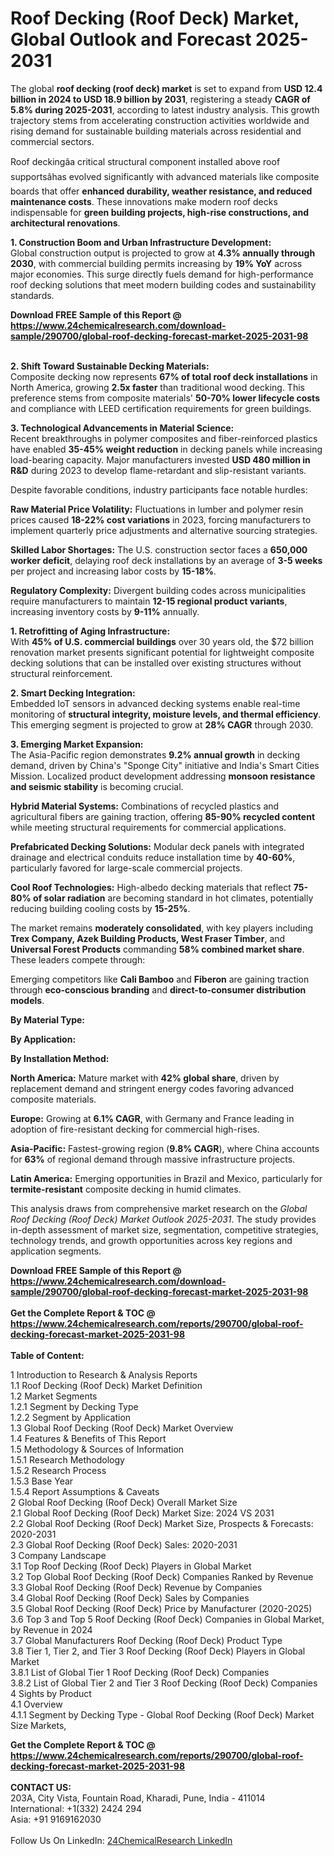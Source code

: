 <h1>Roof Decking (Roof Deck) Market, Global Outlook and Forecast 2025-2031</h1><p>The global <strong>roof decking (roof deck) market</strong> is set to expand from <strong>USD 12.4 billion in 2024 to USD 18.9 billion by 2031</strong>, registering a steady <strong>CAGR of 5.8% during 2025-2031</strong>, according to latest industry analysis. This growth trajectory stems from accelerating construction activities worldwide and rising demand for sustainable building materials across residential and commercial sectors.</p><p>Roof deckingâa critical structural component installed above roof supportsâhas evolved significantly with advanced materials like composite boards that offer <strong>enhanced durability, weather resistance, and reduced maintenance costs</strong>. These innovations make modern roof decks indispensable for <strong>green building projects, high-rise constructions, and architectural renovations</strong>.</p><p><strong>1. Construction Boom and Urban Infrastructure Development:</strong><br>
Global construction output is projected to grow at <strong>4.3% annually through 2030</strong>, with commercial building permits increasing by <strong>19% YoY</strong> across major economies. This surge directly fuels demand for high-performance roof decking solutions that meet modern building codes and sustainability standards.</p><div><b>Download FREE Sample of this Report @ 
            <a href="https://www.24chemicalresearch.com/download-sample/290700/global-roof-decking-forecast-market-2025-2031-98">
            https://www.24chemicalresearch.com/download-sample/290700/global-roof-decking-forecast-market-2025-2031-98</a></b></div><br><p><strong>2. Shift Toward Sustainable Decking Materials:</strong><br>
Composite decking now represents <strong>67% of total roof deck installations</strong> in North America, growing <strong>2.5x faster</strong> than traditional wood decking. This preference stems from composite materials' <strong>50-70% lower lifecycle costs</strong> and compliance with LEED certification requirements for green buildings.</p><p><strong>3. Technological Advancements in Material Science:</strong><br>
Recent breakthroughs in polymer composites and fiber-reinforced plastics have enabled <strong>35-45% weight reduction</strong> in decking panels while increasing load-bearing capacity. Major manufacturers invested <strong>USD 480 million in R&amp;D</strong> during 2023 to develop flame-retardant and slip-resistant variants.</p><p>Despite favorable conditions, industry participants face notable hurdles:</p><p><strong>Raw Material Price Volatility:</strong> Fluctuations in lumber and polymer resin prices caused <strong>18-22% cost variations</strong> in 2023, forcing manufacturers to implement quarterly price adjustments and alternative sourcing strategies.</p><p><strong>Skilled Labor Shortages:</strong> The U.S. construction sector faces a <strong>650,000 worker deficit</strong>, delaying roof deck installations by an average of <strong>3-5 weeks</strong> per project and increasing labor costs by <strong>15-18%</strong>.</p><p><strong>Regulatory Complexity:</strong> Divergent building codes across municipalities require manufacturers to maintain <strong>12-15 regional product variants</strong>, increasing inventory costs by <strong>9-11%</strong> annually.</p><p><strong>1. Retrofitting of Aging Infrastructure:</strong><br>
With <strong>45% of U.S. commercial buildings</strong> over 30 years old, the $72 billion renovation market presents significant potential for lightweight composite decking solutions that can be installed over existing structures without structural reinforcement.</p><p><strong>2. Smart Decking Integration:</strong><br>
Embedded IoT sensors in advanced decking systems enable real-time monitoring of <strong>structural integrity, moisture levels, and thermal efficiency</strong>. This emerging segment is projected to grow at <strong>28% CAGR</strong> through 2030.</p><p><strong>3. Emerging Market Expansion:</strong><br>
The Asia-Pacific region demonstrates <strong>9.2% annual growth</strong> in decking demand, driven by China's "Sponge City" initiative and India's Smart Cities Mission. Localized product development addressing <strong>monsoon resistance and seismic stability</strong> is becoming crucial.</p><p><strong>Hybrid Material Systems:</strong> Combinations of recycled plastics and agricultural fibers are gaining traction, offering <strong>85-90% recycled content</strong> while meeting structural requirements for commercial applications.</p><p><strong>Prefabricated Decking Solutions:</strong> Modular deck panels with integrated drainage and electrical conduits reduce installation time by <strong>40-60%</strong>, particularly favored for large-scale commercial projects.</p><p><strong>Cool Roof Technologies:</strong> High-albedo decking materials that reflect <strong>75-80% of solar radiation</strong> are becoming standard in hot climates, potentially reducing building cooling costs by <strong>15-25%</strong>.</p><p>The market remains <strong>moderately consolidated</strong>, with key players including <strong>Trex Company, Azek Building Products, West Fraser Timber</strong>, and <strong>Universal Forest Products</strong> commanding <strong>58% combined market share</strong>. These leaders compete through:</p><p>Emerging competitors like <strong>Cali Bamboo</strong> and <strong>Fiberon</strong> are gaining traction through <strong>eco-conscious branding</strong> and <strong>direct-to-consumer distribution models</strong>.</p><p><strong>By Material Type:</strong></p><p><strong>By Application:</strong></p><p><strong>By Installation Method:</strong></p><p><strong>North America:</strong> Mature market with <strong>42% global share</strong>, driven by replacement demand and stringent energy codes favoring advanced composite materials.</p><p><strong>Europe:</strong> Growing at <strong>6.1% CAGR</strong>, with Germany and France leading in adoption of fire-resistant decking for commercial high-rises.</p><p><strong>Asia-Pacific:</strong> Fastest-growing region (<strong>9.8% CAGR</strong>), where China accounts for <strong>63%</strong> of regional demand through massive infrastructure projects.</p><p><strong>Latin America:</strong> Emerging opportunities in Brazil and Mexico, particularly for <strong>termite-resistant</strong> composite decking in humid climates.</p><p>This analysis draws from comprehensive market research on the <em>Global Roof Decking (Roof Deck) Market Outlook 2025-2031</em>. The study provides in-depth assessment of market size, segmentation, competitive strategies, technology trends, and growth opportunities across key regions and application segments.</p><div><b>Download FREE Sample of this Report @ 
            <a href="https://www.24chemicalresearch.com/download-sample/290700/global-roof-decking-forecast-market-2025-2031-98">
            https://www.24chemicalresearch.com/download-sample/290700/global-roof-decking-forecast-market-2025-2031-98</a></b></div><br><div><b>Get the Complete Report & TOC @ 
            <a href="https://www.24chemicalresearch.com/reports/290700/global-roof-decking-forecast-market-2025-2031-98">
            https://www.24chemicalresearch.com/reports/290700/global-roof-decking-forecast-market-2025-2031-98</a></b></div><br>
            <b>Table of Content:</b><p>1 Introduction to Research & Analysis Reports<br />
 1.1 Roof Decking (Roof Deck) Market Definition<br />
 1.2 Market Segments<br />
 1.2.1 Segment by Decking Type<br />
 1.2.2 Segment by Application<br />
 1.3 Global Roof Decking (Roof Deck) Market Overview<br />
 1.4 Features & Benefits of This Report<br />
 1.5 Methodology & Sources of Information<br />
 1.5.1 Research Methodology<br />
 1.5.2 Research Process<br />
 1.5.3 Base Year<br />
 1.5.4 Report Assumptions & Caveats<br />
2 Global Roof Decking (Roof Deck) Overall Market Size<br />
 2.1 Global Roof Decking (Roof Deck) Market Size: 2024 VS 2031<br />
 2.2 Global Roof Decking (Roof Deck) Market Size, Prospects & Forecasts: 2020-2031<br />
 2.3 Global Roof Decking (Roof Deck) Sales: 2020-2031<br />
3 Company Landscape<br />
 3.1 Top Roof Decking (Roof Deck) Players in Global Market<br />
 3.2 Top Global Roof Decking (Roof Deck) Companies Ranked by Revenue<br />
 3.3 Global Roof Decking (Roof Deck) Revenue by Companies<br />
 3.4 Global Roof Decking (Roof Deck) Sales by Companies<br />
 3.5 Global Roof Decking (Roof Deck) Price by Manufacturer (2020-2025)<br />
 3.6 Top 3 and Top 5 Roof Decking (Roof Deck) Companies in Global Market, by Revenue in 2024<br />
 3.7 Global Manufacturers Roof Decking (Roof Deck) Product Type<br />
 3.8 Tier 1, Tier 2, and Tier 3 Roof Decking (Roof Deck) Players in Global Market<br />
 3.8.1 List of Global Tier 1 Roof Decking (Roof Deck) Companies<br />
 3.8.2 List of Global Tier 2 and Tier 3 Roof Decking (Roof Deck) Companies<br />
4 Sights by Product<br />
 4.1 Overview<br />
 4.1.1 Segment by Decking Type - Global Roof Decking (Roof Deck) Market Size Markets,</p><div><b>Get the Complete Report & TOC @ 
            <a href="https://www.24chemicalresearch.com/reports/290700/global-roof-decking-forecast-market-2025-2031-98">
            https://www.24chemicalresearch.com/reports/290700/global-roof-decking-forecast-market-2025-2031-98</a></b></div><br><b>CONTACT US:</b><br>
            203A, City Vista, Fountain Road, Kharadi, Pune, India - 411014<br>
            International: +1(332) 2424 294<br>
            Asia: +91 9169162030 <br><br>
            Follow Us On LinkedIn: <a href="https://www.linkedin.com/company/24chemicalresearch/">24ChemicalResearch LinkedIn</a>